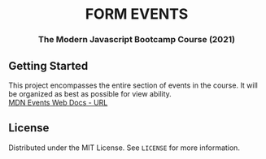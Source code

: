 <h1 align="center">FORM EVENTS</h1>

<h3 align="center">The Modern Javascript Bootcamp Course (2021)</h3>    

<!-- GETTING STARTED -->
## Getting Started
This project encompasses the entire section of events in the course. It will be organized as best as possible for view ability.
</br>
[MDN Events Web Docs - URL](https://developer.mozilla.org/en-US/docs/Web/Events/)

<!-- LICENSE -->
## License

Distributed under the MIT License. See `LICENSE` for more information.